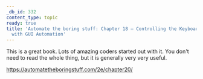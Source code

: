 ```yaml
---
_db_id: 332
content_type: topic
ready: true
title: 'Automate the boring stuff: Chapter 18 – Controlling the Keyboard and Mouse
  with GUI Automation'
---
```


This is a great book. Lots of amazing coders started out with it. You don't need to read the whole thing, but it is generally very very useful.

https://automatetheboringstuff.com/2e/chapter20/